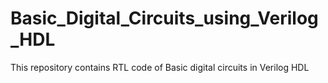 # Basic_Digital_Circuits_using_Verilog_HDL
This repository contains RTL code of Basic digital circuits in Verilog HDL
